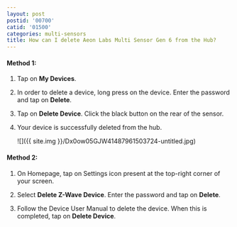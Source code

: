 ```yaml
---
layout: post
postid: '00700'
catid: '01500'
categories: multi-sensors
title: How can I delete Aeon Labs Multi Sensor Gen 6 from the Hub?
---
```


#### **Method 1:**

1. Tap on **My Devices**.

2. In order to delete a device, long press on the device. Enter the password and tap on **Delete**.

3. Tap on **Delete Device**. Click the black button on the rear of the sensor.

4. Your device is successfully deleted from the hub.

    ![]({{ site.img }}/Dx0ow05GJW41487961503724-untitled.jpg)

#### **Method 2:**

1. On Homepage, tap on Settings icon present at the top-right corner of your screen.

2. Select **Delete Z-Wave Device**. Enter the password and tap on **Delete**.

3. Follow the Device User Manual to delete the device. When this is completed, tap on **Delete Device**.